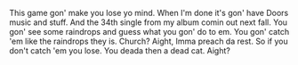 This game gon' make you lose yo mind.  When I'm done it's gon' have Doors music and stuff.  And the 34th single from my album comin out next fall. You gon' see some raindrops and guess what you gon' do to em.  You gon' catch 'em like the raindrops they is.  Church?  Aight, Imma preach da rest.  So if you don't catch 'em you lose.  You deada then a dead cat.  Aight?